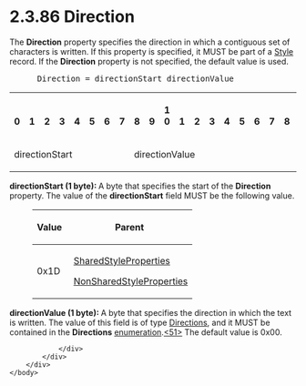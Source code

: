 <html dir="LTR" xmlns:mshelp="http://msdn.microsoft.com/mshelp" xmlns:ddue="http://ddue.schemas.microsoft.com/authoring/2003/5" xmlns:xlink="http://www.w3.org/1999/xlink" xmlns:tool="http://www.microsoft.com/tooltip">
    <head>
        <meta http-equiv="Content-Type" content="text/html; CHARSET=utf-8"></meta>
        <meta name="save" content="history"></meta>
        <title>2.3.86 Direction</title>
        <xml>
            <mshelp:toctitle title="2.3.86 Direction"></mshelp:toctitle>
            <mshelp:rltitle title="[MS-RPL]: Direction"></mshelp:rltitle>
            <mshelp:keyword index="A" term="0a731839-a31b-44f6-b8d3-27bfad91f247"></mshelp:keyword>
            <mshelp:attr name="DCSext.ContentType" value="open specification"></mshelp:attr>
            <mshelp:attr name="AssetID" value="0a731839-a31b-44f6-b8d3-27bfad91f247"></mshelp:attr>
            <mshelp:attr name="TopicType" value="kbRef"></mshelp:attr>
            <mshelp:attr name="DCSext.Title" value="[MS-RPL]: Direction" />
        </xml>
    </head>
    <body>
        <div id="header">
            <h1 class="heading">2.3.86 Direction</h1>
        </div>
        <div id="mainSection">
            <div id="mainBody">
                <div id="allHistory" class="saveHistory"></div>
                <div id="sectionSection0" class="section" name="collapseableSection">
                    

<p>The <b>Direction</b> property specifies the direction in
which a contiguous set of characters is written. If this property is specified,
it MUST be part of a <a href="04bf25a1-2f43-4acf-b9eb-b9fa2dc45202.html">Style</a>
record. If the <b>Direction</b> property is not specified, the default value is
used.</p>

<dl>
<dd>
<div><pre> Direction = directionStart directionValue
</pre></div>
</dd></dl>

<table>
 <tr>
  <th><p><br>0</p></th>
  <th><p><br>1</p></th>
  <th><p><br>2</p></th>
  <th><p><br>3</p></th>
  <th><p><br>4</p></th>
  <th><p><br>5</p></th>
  <th><p><br>6</p></th>
  <th><p><br>7</p></th>
  <th><p><br>8</p></th>
  <th><p><br>9</p></th>
  <th><p>1<br>0</p></th>
  <th><p><br>1</p></th>
  <th><p><br>2</p></th>
  <th><p><br>3</p></th>
  <th><p><br>4</p></th>
  <th><p><br>5</p></th>
  <th><p><br>6</p></th>
  <th><p><br>7</p></th>
  <th><p><br>8</p></th>
  <th><p><br>9</p></th>
  <th><p>2<br>0</p></th>
  <th><p><br>1</p></th>
  <th><p><br>2</p></th>
  <th><p><br>3</p></th>
  <th><p><br>4</p></th>
  <th><p><br>5</p></th>
  <th><p><br>6</p></th>
  <th><p><br>7</p></th>
  <th><p><br>8</p></th>
  <th><p><br>9</p></th>
  <th><p>3<br>0</p></th>
  <th><p><br>1</p></th>
 </tr>
 <tr>
  <td colspan="8">
  <p>directionStart</p>
  </td>
  <td colspan="8">
  <p>directionValue</p>
  </td>
  
 </tr>
</table>

<p><b>directionStart (1 byte): </b>A byte that specifies
the start of the <b>Direction</b> property. The value of the <b>directionStart</b>
field MUST be the following value.</p>

<dl>
<dd>
<table>
 <thead>
  <tr>
   <th>
   <p>Value</p>
   </th>
   <th>
   <p>Parent</p>
   </th>
  </tr>
 </thead>
 <tr>
  <td>
  <p>0x1D</p>
  </td>
  <td>
  <p> <a href="8e7ad65c-8fc2-4a04-a02f-be9fe5b91d1e.html">SharedStyleProperties</a>
  </p>
  <p> <a href="19ef92ab-7c9f-454f-874d-b6b04b92b117.html">NonSharedStyleProperties</a></p>
  </td>
 </tr>
</table>
</dd></dl>

<p><b>directionValue (1 byte): </b>A byte that specifies
the direction in which the text is written. The value of this field is of type <a href="35c3d4dd-dc15-4e61-a4d9-7b45896a7ab6.html">Directions</a>, and it MUST be
contained in the <b>Directions</b> <a href="75ae48f7-746b-4b41-919c-6699fa28b3ef.html#gt_846463b5-421c-4d6b-8d82-79d44db666fa">enumeration</a>.<a id="Appendix_A_Target_51"></a><a href="1d022514-2a2f-41df-b2f8-36f19e474fa5.html#Appendix_A_51" aria-label="Product behavior note 51">&lt;51&gt;</a> The default value is 0x00.</p>


                </div>
            </div>
        </div>
    </body>
</html>